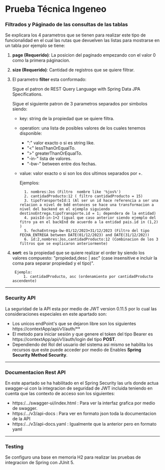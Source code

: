# Prueba Técnica Ingeneo


### Filtrados y Páginado de las consultas de las tablas
Se explicara los 4 parametros que se tienen para realizar este tipo de funcionalidad en el cual las rutas que devuelven las listas para mostrarse en un tabla por ejemplo se tiene:

1. **page (Requerido)**: La posicion del paginado empezando con el valor 0 como la primera páginacion.
2. **size (Requerido)**: Cantidad de registros que se quiere filtrar.
3. El parametro **filter** esta conformado:

	Sigue el patron de REST Query Language with Spring Data JPA Specifications.

	Sigue el siguiente patron de 3 parametros separados por simbolos siendo:

	- key: string de la propiedad que se quiere filtra.
	- operation: una lista de posibles valores de los cuales tenemos disponible:
		- ":" valor exacto o si es string like.
		- "<" lessThanOrEqualTo.
		- ">" greaterThanOrEqualTo.
		- "-in-" lista de valores.
		- "-bw-" between entre dos fechas.

	- value: valor exacto o si son los dos ultimos separados por +.
	
		Ejemplos:
        
			1. nombres:Jos (Filtro  nombre like '%jos%')
			2. cantidadProducto:12 ( filtro cantidadProducto = 15)
			3. tipoTransporteId:1 (Al ser un id hace referencia a ser una relacion a nivel de bdd entonces se hace una transformacion a nivel del backend en el ejemplo siguiendo destinoEntrega.tipoTransporte.id = 1; dependera de la entidad)
			4. paisId-in-1+2 (igual que caso anterior siendo ejemplo del fitro ya en el backEnd de acuerdo a la entidad pais.id in (1,2) )
			5. fechaEntrega-bw-01/12/2023+31/12/2023 (Filtro del tipo FECHA_ENTREGA between DATE(01/12/2023) and DATE(31/12/202))
			6. id:2,nombres:Jos,cantidadProducto:12 (Combinacion de los 3 filtros que se explicaron anteriormente)
			
4. **sort**: es la propiedad que se quiere realizar el order by siendo los valores compuesto:
		"propiedad,desc | asc" (case insensitive e incluir la coma para separar propiedad y el tipo)".
        
		Ejemplo:
			1. cantidadProducto, asc (ordenamiento por cantidadProducto ascendente)


------------
### Security API
La seguridad de la API esta por medio de JWT version 0.11.5 por lo cual las consideraciones especiales en este apartado son:
- Los unicos endPoint's que se dejaron libre son los siguientes https://contextApp/api/v1/auth/**
- El metodo para iniciar sesión y que genere el token del tipo Bearer es https://contextApp/api/v1/auth/login del tipo **POST**.
- Dependiendo del Rol del usuario del sistema asi mismo se habilita los recursos que este puede acceder por medio de Enables **Spring Security Method Security**.

------------

### Documentacion Rest API

En este apartado se ha habilitado en el Spring Security las urls donde actua swagger-ui con la integracion de seguridad de JWT incluida teniendo en cuenta que las contexto de acceso son los siguientes:
- https:/.../swagger-ui/index.html : Para ver la interfaz grafica por medio de swagger.
- https:/.../v3/api-docs : Para ver en formato json toda la documentacion de la API
- https:/.../v3/api-docs.yaml : Igualmente que la anterior pero en formato yaml

------------

### Testing
Se configuro una base en memoria H2 para realizar las pruebas de integracion de Spring con JUnit 5.